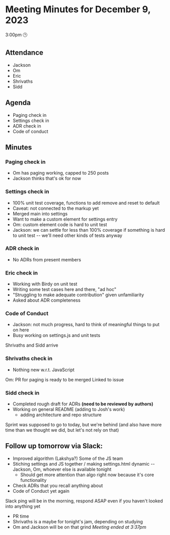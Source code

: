 # Meeting Minutes for December 9, 2023
3:00pm 🕒

## Attendance
- Jackson
- Om
- Eric
- Shrivaths
- Sidd

## Agenda
- Paging check in
- Settings check in
- ADR check in
- Code of conduct

## Minutes

### Paging check in
- Om has paging working, capped to 250 posts
- Jackson thinks that's ok for now

### Settings check in
- 100% unit test coverage, functions to add remove and reset to default
- Caveat: not connected to the markup yet
- Merged main into settings
- Want to make a custom element for settings entry
- Om: custom element code is hard to unit test
- Jackson: we can settle for less than 100% coverage if something is hard to unit test -- we'll need other kinds of tests anyway

### ADR check in
- No ADRs from present members

### Eric check in
- Working with Birdy on unit test
- Writing some test cases here and there, "ad hoc"
- "Struggling to make adequate contribution" given unfamiliarity
- Asked about ADR completeness

### Code of Conduct
- Jackson: not much progress, hard to think of meaningful things to put on here
- Busy working on settings.js and unit tests

Shrivaths and Sidd arrive

### Shrivaths check in
- Nothing new w.r.t. JavaScript

Om: PR for paging is ready to be merged
Linked to issue

### Sidd check in
- Completed rough draft for ADRs **(need to be reviewed by authors)**
- Working on general README (adding to Josh's work)
  - adding architecture and repo structure

Sprint was supposed to go to today, but we're behind (and also have more time than we thought we did, but let's not rely on that)

## Follow up tomorrow via Slack:
- Improved algorithm (Lakshya?) Some of the JS team
- Stiching settings and JS together / making settings.html dynamic -- Jackson, Om, whoever else is available tonight
  - Should get more attention than algo right now because it's core functionality
- Check ADRs that you recall anything about
- Code of Conduct yet again

Slack ping will be in the morning, respond ASAP even if you haven't looked into anything yet

- PR time
- Shrivaths is a maybe for tonight's jam, depending on studying
- Om and Jackson will be on that grind
*Meeting ended at 3:37pm*
